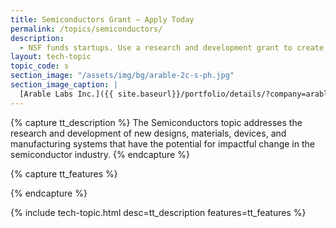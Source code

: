 ```yaml
---
title: Semiconductors Grant – Apply Today
permalink: /topics/semiconductors/
description: 
  - NSF funds startups. Use a research and development grant to create semiconductors. 
layout: tech-topic
topic_code: s
section_image: "/assets/img/bg/arable-2c-s-ph.jpg"
section_image_caption: |
  [Arable Labs Inc.]({{ site.baseurl}}/portfolio/details/?company=arable-labs-inc#arable-labs-inc)’s advanced microclimate and crop growth monitoring device, the Mark.
---
```

{% capture tt_description %}
The Semiconductors topic addresses the research and development of new designs, materials, devices, and manufacturing systems that have the potential for impactful change in the semiconductor industry.
{% endcapture %}

{% capture tt_features %}
<!--<div class="usa-section usa-content usa-grid">
  <h3>FEATURE 1</h3>
</div>
<div class="background-light-blue">
  <div class="usa-section usa-content usa-grid">
    <h3>FEATURE 2</h3>
  </div>
</div>-->
{% endcapture %}

{% include tech-topic.html desc=tt_description features=tt_features %}
